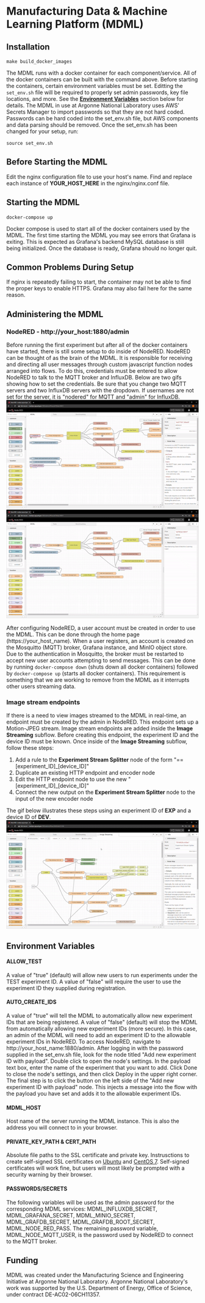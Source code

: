 # Manufacturing Data & Machine Learning Platform (MDML)

## Installation
```
make build_docker_images
```
The MDML runs with a docker container for each component/service. All of the docker containers can be built with the command above. Before starting the containers, certain environment variables must be set. Editting the ```set_env.sh``` file will be required to properly set admin passwords, key file locations, and more. See the [__Environment Variables__](#environment-variables) section below for details. The MDML in use at Argonne National Laboratory uses AWS' Secrets Manager to import passwords so that they are not hard coded. Passwords can be hard coded into the set_env.sh file, but AWS components and data parsing should be removed. Once the set_env.sh has been changed for your setup, run:
```
source set_env.sh
```

## Before Starting the MDML
Edit the nginx configuration file to use your host's name. Find and replace each instance of __YOUR_HOST_HERE__ in the nginx/nginx.conf file.

## Starting the MDML
```
docker-compose up
```
Docker compose is used to start all of the docker containers used by the MDML. The first time starting the MDML you may see errors that Grafana is exiting. This is expected as Grafana's backend MySQL database is still being initialized. Once the database is ready, Grafana should no longer quit.

## Common Problems During Setup
If nginx is repeatedly failing to start, the container may not be able to find the proper keys to enable HTTPS. Grafana may also fail here for the same reason.



## Administering the MDML

### NodeRED - http://your_host:1880/admin
Before running the first experiment but after all of the docker containers have started, there is still some setup to do inside of NodeRED. NodeRED can be thought of as the brain of the MDML. It is responsible for receiving and directing all user messages through custom javascript function nodes arranged into flows. To do this, credentials must be entered to allow NodeRED to talk to the MQTT broker and InfluxDB. Below are two gifs showing how to set the credentials. Be sure that you change two MQTT servers and two InfluxDB servers with the dropdown. If usernames are not set for the server, it is "nodered" for MQTT and "admin" for InfluxDB. ![](gifs/node_red_mqtt_creds.gif) ![](gifs/node_red_influx_creds.gif)

After configuring NodeRED, a user account must be created in order to use the MDML. This can be done through the home page (https://your_host_name). When a user registers, an account is created on the Mosquitto (MQTT) broker, Grafana instance, and MinIO object store. Due to the authentication in Mosquitto, the broker must be restarted to accept new user accounts attempting to send messages. This can be done by running ```docker-compose down``` (shuts down all docker containers) followed by ```docker-compose up``` (starts all docker containers). This requirement is something that we are working to remove from the MDML as it interrupts other users streaming data.

### Image stream endpoints

If there is a need to view images streamed to the MDML in real-time, an endpoint must be created by the admin in NodeRED. This endpoint sets up a Motion-JPEG stream. Image stream endpoints are added inside the __Image Streaming__ subflow. Before creating this endpoint, the experiment ID and the device ID must be known. Once inside of the __Image Streaming__ subflow, follow these steps:
1. Add a rule to the __Experiment Stream Splitter__ node of the form "== [experiment_ID]_[device_ID]"
2. Duplicate an existing HTTP endpoint and encoder node
3. Edit the HTTP endpoint node to use the new "[experiment_ID]_[device_ID]"
4. Connect the new output on the __Experiment Stream Splitter__ node to the input of the new encoder node

The gif below illustrates these steps using an experiment ID of __EXP__ and a device ID of __DEV__.
![](gifs/image_stream_setup.gif)

## Environment Variables

#### ALLOW_TEST
A value of "true" (default) will allow new users to run experiments under the TEST experiment ID. A value of "false" will require the user to use the experiment ID they supplied during registration.

#### AUTO_CREATE_IDS
A value of "true" will tell the MDML to automatically allow new experiment IDs that are being registered. A value of "false" (default) will stop the MDML from automatically allowing new experiment IDs (more secure). In this case, an admin of the MDML will need to add an experiment ID to the allowable experiment IDs in NodeRED. To access NodeRED, navigate to http://your_host_name:1880/admin. After logging in with the password supplied in the set_env.sh file, look for the node titled "Add new experiment ID with payload". Double click to open the node's settings. In the payload text box, enter the name of the experiment that you want to add. Click Done to close the node's settings, and then click Deploy in the upper right corner. The final step is to click the button on the left side of the "Add new experiment ID with payload" node. This injects a message into the flow with the payload you have set and adds it to the allowable experiment IDs.

#### MDML_HOST
Host name of the server running the MDML instance. This is also the address you will connect to in your browser.

#### PRIVATE_KEY_PATH & CERT_PATH
Absolute file paths to the SSL certificate and private key. Instrusctions to create self-signed SSL certificates on [Ubuntu](https://www.digitalocean.com/community/tutorials/how-to-create-a-self-signed-ssl-certificate-for-nginx-in-ubuntu-16-04) and [CentOS 7](https://www.digitalocean.com/community/tutorials/how-to-create-a-self-signed-ssl-certificate-for-nginx-on-centos-7). Self-signed certificates will work fine, but users will most likely be prompted with a security warning by their browser.

#### PASSWORDS/SECRETS
The following variables will be used as the admin password for the corresponding MDML services: MDML_INFLUXDB_SECRET, MDML_GRAFANA_SECRET, MDML_MINIO_SECRET, MDML_GRAFDB_SECRET, MDML_GRAFDB_ROOT_SECRET, MDML_NODE_RED_PASS. The remaining password variable, MDML_NODE_MQTT_USER, is the password used by NodeRED to connect to the MQTT broker. 



## Funding
MDML was created under the Manufacturing Science and Engineering Initiative at Argonne National Laboratory. Argonne National Laboratory's work was supported by the U.S. Department of Energy, Office of Science, under contract DE-AC02-06CH11357.